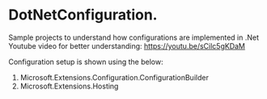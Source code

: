 # DotNetConfiguration.
Sample projects to understand how configurations are implemented in .Net
Youtube video for better understanding: https://youtu.be/sCilc5gKDaM

Configuration setup is shown using the below:
1. Microsoft.Extensions.Configuration.ConfigurationBuilder
2. Microsoft.Extensions.Hosting

